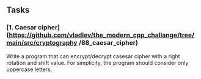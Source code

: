 ## Tasks
### [1. Caesar cipher](https://github.com/vladIev/the_modern_cpp_challange/tree/main/src/cryptography /88_caesar_cipher)

Write a program that can encrypt/decrypt casesar cipher with a right rotation and shift value. For simplicity, the program should consider only uppercase letters.



